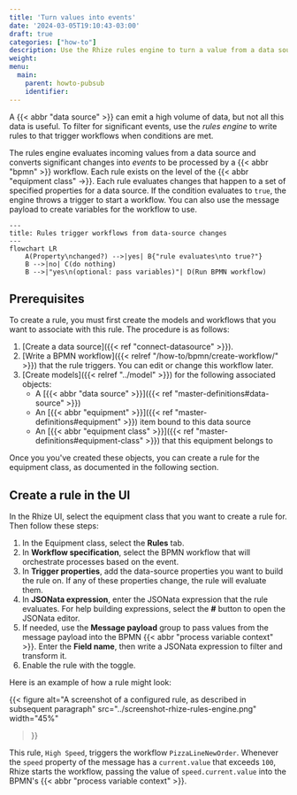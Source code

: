 ```yaml
---
title: 'Turn values into events'
date: '2024-03-05T19:10:43-03:00'
draft: true
categories: ["how-to"]
description: Use the Rhize rules engine to turn a value from a data source into an event for orchestration
weight:
menu:
  main:
    parent: howto-pubsub
    identifier:
---
```


A {{< abbr "data source" >}}  can emit a high volume of data,
but not all this data is useful.
To filter for significant events, use the _rules engine_ to write rules to that trigger workflows when conditions are met.

The rules engine evaluates incoming values from a data source and converts significant changes into _events_ to be processed by a {{< abbr "bpmn" >}} workflow.
Each rule exists on the level of the {{< abbr "equipment class" ->}}.
Each rule evaluates changes that happen to a set of specified properties for a data source.
If the condition evaluates to `true`, the engine throws a trigger to start a workflow.
You can also use the message payload to create variables for the workflow to use.


```mermaid
---
title: Rules trigger workflows from data-source changes
---
flowchart LR
    A(Property\nchanged?) -->|yes| B{"rule evaluates\nto true?"}
    B -->|no| C(do nothing)
    B -->|"yes\n(optional: pass variables)"| D(Run BPMN workflow)
```

## Prerequisites

To create a rule, you must first create the models and workflows that you want to associate with this rule.
The procedure is as follows:
1. [Create a data source]({{< ref "connect-datasource" >}}).
1. [Write a BPMN workflow]({{< relref "/how-to/bpmn/create-workflow/" >}}) that the rule triggers. You can edit or change this workflow later.
1. [Create models]({{< relref "../model" >}}) for the following associated objects:
    - A [{{< abbr "data source" >}}]({{< ref "master-definitions#data-source" >}})
    - An [{{< abbr "equipment" >}}]({{< ref "master-definitions#equipment" >}}) item bound to this data source
    - An [{{< abbr "equipment class" >}}]({{< ref "master-definitions#equipment-class" >}}) that this equipment belongs to

Once you you've created these objects, you can create a rule for the equipment class, as documented in the following section.

## Create a rule in the UI

In the Rhize UI, select the equipment class that you want to create a rule for.
Then follow these steps:

1. In the Equipment class, select the **Rules** tab.
1. In **Workflow specification**, select the BPMN workflow that will orchestrate processes based on the event.
1. In **Trigger properties**, add the data-source properties you want to build the rule on. If any of these properties change, the rule will evaluate them.
1. In **JSONata expression**, enter the JSONata expression that the rule evaluates. For help building expressions, select the **#** button to open the JSONata editor.
1. If needed, use the **Message payload** group to pass values from the message payload into the BPMN {{< abbr "process variable context" >}}. Enter the **Field name**, then write a JSONata expression to filter and transform it.
1. Enable the rule with the toggle.

Here is an example of how a rule might look:

{{< figure
alt="A screenshot of a configured rule, as described in subsequent paragraph"
src="../screenshot-rhize-rules-engine.png"
width="45%"
>}}

This rule, `High Speed`, triggers the workflow `PizzaLineNewOrder`.
Whenever the `speed` property of the message has a `current.value` that exceeds `100`,
Rhize starts the workflow, passing the value of `speed.current.value` into the BPMN's {{< abbr "process variable context" >}}.
